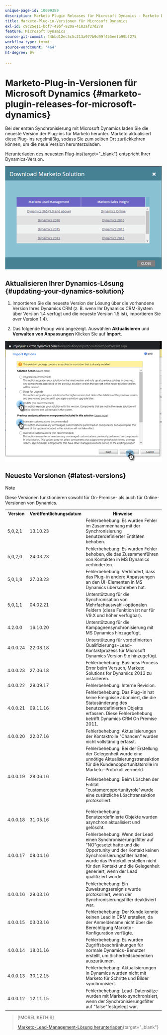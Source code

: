 ```yaml
---
unique-page-id: 10099389
description: Marketo Plugin Releases für Microsoft Dynamics - Marketo Docs - Produktdokumentation
title: Marketo-Plug-in-Versionen für Microsoft Dynamics
exl-id: c9c25e11-bcf7-49bf-920a-4182af27d278
feature: Microsoft Dynamics
source-git-commit: 44bbd12ec5c5c213a977b9d99f455eefb99bf275
workflow-type: tm+mt
source-wordcount: '464'
ht-degree: 0%

---
```


# Marketo-Plug-in-Versionen für Microsoft Dynamics {#marketo-plugin-releases-for-microsoft-dynamics}

Bei der ersten Synchronisierung mit Microsoft Dynamics laden Sie die neueste Version der Plug-ins für Marketo herunter. Marketo aktualisiert diese Plug-ins regelmäßig, sodass Sie zum selben Ort zurückkehren können, um die neue Version herunterzuladen.

[Herunterladen des neuesten Plug-ins](/help/marketo/product-docs/crm-sync/microsoft-dynamics-sync/sync-setup/download-the-marketo-lead-management-solution.md){target="_blank"} entspricht Ihrer Dynamics-Version.

![](assets/marketo-plugin-releases-for-microsoft-dynamics-1.png)

## Aktualisieren Ihrer Dynamics-Lösung {#updating-your-dynamics-solution}

1. Importieren Sie die neueste Version der Lösung über die vorhandene Version Ihres Dynamics CRM (z. B. wenn Ihr Dynamics CRM-System über Version 1.4 verfügt und die neueste Version 1.5 ist), importieren Sie _over_ Version 1.4).

1. Das folgende Popup wird angezeigt. Auswählen **Aktualisieren** und **Verwalten von Anpassungen** Klicken Sie auf **Import**.

![](assets/marketo-plugin-releases-for-microsoft-dynamics-2.png)

## Neueste Versionen {#latest-versions}

>[!NOTE]
>
>Diese Versionen funktionieren sowohl für On-Premise- als auch für Online-Versionen von Dynamics.

<table> 
 <tbody> 
  <tr> 
   <th style="width:15%">Version</th> 
   <th style="width:20%">Veröffentlichungsdatum</th> 
   <th style="width:65%">Hinweise</th> 
  </tr>
  <tr> 
   <td>5,0,2,1</td> 
   <td>13.10.23</td> 
   <td>Fehlerbehebung: Es wurden Fehler im Zusammenhang mit der Synchronisierung benutzerdefinierter Entitäten behoben.</td> 
  </tr> 
  <tr> 
   <td>5,0,2,0</td> 
   <td>24.03.23</td> 
   <td>Fehlerbehebung: Es wurden Fehler behoben, die das Zusammenführen von Kontakten in MS Dynamics verhinderten.</td> 
  </tr> 
  <tr> 
   <td>5,0,1,8</td> 
   <td>27.03.23</td> 
   <td>Fehlerbehebung: Verhindert, dass das Plug-in andere Anpassungen an den UI-Elementen in MS Dynamics überschrieben hat.</td> 
  </tr> 
  <tr> 
   <td>5,0,1,1</td> 
   <td>04.02.21</td> 
   <td>Unterstützung für die Synchronisation von Mehrfachauswahl-optionalen Feldern (diese Funktion ist nur für V9.X und höher verfügbar).</td> 
  </tr> 
  <tr> 
   <td>4.2.0.0</td> 
   <td>16.10.20</td> 
   <td>Unterstützung für die Kampagnensynchronisierung mit MS Dynamics hinzugefügt.</td> 
  </tr> 
  <tr> 
   <td>4.0.0.24</td> 
   <td>22.08.18</td> 
   <td>Unterstützung für vordefinierten Qualifizierungs-Lead-Kontaktprozess für Microsoft Dynamics Version 9.x hinzugefügt.</td> 
  </tr> 
  <tr> 
   <td>4.0.0.23</td> 
   <td>27.06.18</td> 
   <td>Fehlerbehebung: Business Process Error beim Versuch, Marketo Solutions for Dynamics 2013 zu installieren.</td> 
  </tr> 
  <tr> 
   <td>4.0.0.22</td> 
   <td>29.09.17</td> 
   <td>Fehlerbehebung: Interne Revision.</td> 
  </tr> 
  <tr> 
   <td><p>4.0.0.21</p></td> 
   <td>09.11.16</td> 
   <td>Fehlerbehebung: Das Plug-in hat keine Ereignisse abonniert, die die Statusänderung des benutzerdefinierten Objekts erfassen. Diese Fehlerbehebung betrifft Dynamics CRM On Premise 2011.</td> 
  </tr> 
  <tr> 
   <td>4.0.0.20</td> 
   <td>22.07.16</td> 
   <td>Fehlerbehebung: Aktualisierungen der Kontaktrolle "Chancen" wurden nicht vollständig erfasst.</td> 
  </tr> 
  <tr> 
   <td>4.0.0.19</td> 
   <td>28.06.16</td> 
   <td>Fehlerbehebung: Bei der Erstellung der Gelegenheit wurde eine unnötige Aktualisierungstransaktion für die Kundenopportunitätsrolle im Marketo-Protokoll vermerkt.<p>Fehlerbehebung: Beim Löschen der Entität "customeropportunityrole"wurde eine zusätzliche Löschtransaktion protokolliert.</td> 
  </tr> 
  <tr> 
   <td>4.0.0.18</td> 
   <td>31.05.16</td> 
   <td>Fehlerbehebung: Benutzerdefinierte Objekte wurden asynchron aktualisiert und gelöscht.</td> 
  </tr> 
  <tr> 
   <td>4.0.0.17</td> 
   <td>08.04.16</td> 
   <td>Fehlerbehebung: Wenn der Lead einen Synchronisierungsfilter auf "NO"gesetzt hatte und die Opportunity und der Kontakt keinen Synchronisierungsfilter hatten, wurde das Protokoll erstellen nicht für den Kontakt und die Gelegenheit generiert, wenn der Lead qualifiziert wurde.</td> 
  </tr> 
  <tr> 
   <td>4.0.0.16</td> 
   <td>29.03.16</td> 
   <td>Fehlerbehebung: Ein Zuweisungsereignis wurde protokolliert, wenn der Synchronisierungsfilter deaktiviert war.</td> 
  </tr> 
  <tr> 
   <td>4.0.0.15</td> 
   <td>03.03.16</td> 
   <td>Fehlerbehebung: Der Kunde konnte keinen Lead in CRM erstellen, da der Anmeldename nicht über die Berechtigung Marketo-Konfiguration verfügte.</td> 
  </tr> 
  <tr> 
   <td>4.0.0.14</td> 
   <td>18.01.16</td> 
   <td>Fehlerbehebung: Es wurden Zugriffsbeschränkungen für normale Dynamics-Benutzer erstellt, um Sicherheitsbedenken auszuräumen.</td> 
  </tr> 
  <tr> 
   <td>4.0.0.13</td> 
   <td>30.12.15</td> 
   <td>Fehlerbehebung: Aktualisierungen in Dynamics wurden nicht mit Marketo für Schritte und Bilder synchronisiert.</td> 
  </tr> 
  <tr> 
   <td>4.0.0.12</td> 
   <td>12.11.15</td> 
   <td>Fehlerbehebung: Lead-Datensätze wurden mit Marketo synchronisiert, wenn der Synchronisierungsfilter auf "false"festgelegt war.</td> 
  </tr> 
 </tbody> 
</table>

>[!MORELIKETHIS]
>
>[Marketo-Lead-Management-Lösung herunterladen](/help/marketo/product-docs/crm-sync/microsoft-dynamics-sync/sync-setup/download-the-marketo-lead-management-solution.md){target="_blank"}
